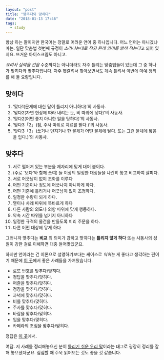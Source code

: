 ```yaml
---
layout: "post"
title: "맞추다와 맞히다"
date: "2018-01-13 17:46"
tags:
  - study
---
```


항상 하는 말이지만 한국어는 정말로 어려운 언어 중 하나입니다. 어느 언어는 아니겠냐마는. 일단 맞춤법 첫번째 규정이 *소리나는대로 적되 원래 의미를 밝혀 적는다*고 되어 있지요. 뜨거운 아이스크림도 아니고.

*요리사 실력을 간음* 수준까지는 아니더라도 자주 틀리는 맞춤법들이 있는데 그 중 하나가 맞히다와 맞추다입니다. 자주 헷갈려서 찾아보면서도 계속 틀려서 이번에 아예 정리를 해 둘 요량입니다.

## 맞히다

1. ‘맞다1(문제에 대한 답이 틀리지 아니하다)’의 사동사.
2. ‘맞다2(자연 현상에 따라 내리는 눈, 비 따위에 닿다)’의 사동사.
3. ‘맞다2(어떤 좋지 아니한 일을 당하다)’의 사동사.
4. ‘맞다3「2」(침, 주사 따위로 치료를 받다.)’의 사동사.
5. ‘맞다3「3」(쏘거나 던지거나 한 물체가 어떤 물체에 닿다. 또는 그런 물체에 닿음을 입다.)’의 사동사.

## 맞추다

1. 서로 떨어져 있는 부분을 제자리에 맞게 대어 붙이다.
2. (주로 '보다'와 함께 쓰여) 둘 이상의 일정한 대상들을 나란히 놓고 비교하여 살피다.
3. 서로 어긋남이 없이 조화를 이루다
4. 어떤 기준이나 정도에 어긋나지 아니하게 하다.
5. 어떤 기준에 틀리거나 어긋남이 없이 조정하다.
6. 일정한 수량이 되게 하다.
7. 열이나 차례 따위에 똑바르게 하다
8. 다른 사람의 의도나 의향 따위에 맞게 행동하다.
9. 약속 시간 따위를 넘기지 아니하다
10. 일정한 규격의 물건을 만들도록 미리 주문을 하다.
11. 다른 어떤 대상에 닿게 하다

그러니까 맞추다는 **비교** 의 의미가 강하고 맞히다는 **틀리지 않게 하다** 또는 사동사의 성질이 강한 걸로 이해하면 대충 들어맞겠군요.

하지만 언어라는 건 이론으로 설명하기보다는 케이스로 *익히는* 게 좋다고 생각하는 편이기 때문에 [이 곳](http://dsct1472.tistory.com/191)에서 좋은 사례들을 가져왔습니다.

- 로또 번호를 맞추다/맞히다.
- 정답을 맞추다/맞히다.
- 퍼즐을 맞추다/맞히다.
- 정장을 맞추다/맞히다.
- 과녁에 맞추다/맞히다.
- 비를 맞추다/맞히다.
- 주사를 맞추다/맞히다.
- 바람을 맞추다/맞히다.
- 입을 맞추다/맞히다.
- 카메라의 초점을 맞추다/맞히다.

정답은 [이 곳](http://dsct1472.tistory.com/191)에서.

여담. 저 사례를 정리해놓으신 분이 [틀리기 쉬운 우리 말](http://dsct1472.tistory.com/category/틀리기%20쉬운%20우리%20말)이라는 태그로 굉장히 정리를 잘 해 놓으셨더군요. 심심할 때 주욱 읽어보는 것도 좋을 것 같습니다.

